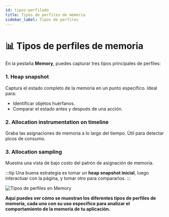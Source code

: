 ```yaml
---
id: tipos-perfilado
title: Tipos de perfiles de memoria
sidebar_label: Tipos de perfiles
---
```


# 📊 Tipos de perfiles de memoria

En la pestaña **Memory**, puedes capturar tres tipos principales de perfiles:

### 1. Heap snapshot
Captura el estado completo de la memoria en un punto específico. Ideal para:

- Identificar objetos huérfanos.
- Comparar el estado antes y después de una acción.

### 2. Allocation instrumentation on timeline
Graba las asignaciones de memoria a lo largo del tiempo. Útil para detectar picos de consumo.

### 3. Allocation sampling
Muestra una vista de bajo costo del patrón de asignación de memoria.

:::tip
Una buena estrategia es tomar un **heap snapshot inicial**, luego interactuar con la página, y tomar otro para compararlos.
:::

![Tipos de perfiles en Memory](/img/memory-types.png)

**Aquí puedes ver cómo se muestran los diferentes tipos de perfiles de memoria, cada uno con su uso específico para analizar el comportamiento de la memoria de tu aplicación.**
